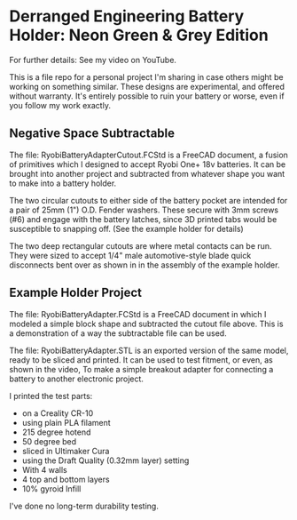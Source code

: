 # Derranged Engineering Battery Holder: Neon Green & Grey Edition

For further details: See my video on YouTube.

This is a file repo for a personal project I'm sharing in case others might be working on something similar.  These designs are experimental, and offered without warranty.  It's entirely possible to ruin your battery or worse, even if you follow my work exactly.

## Negative Space Subtractable
The file: RyobiBatteryAdapterCutout.FCStd is a FreeCAD document, a fusion of primitives which I designed to accept Ryobi One+ 18v batteries.  It can be brought into another project and subtracted from whatever shape you want to make into a battery holder.

The two circular cutouts to either side of the battery pocket are intended for a pair of 25mm (1") O.D. Fender washers.  These secure with 3mm screws (#6) and engage with the battery latches, since 3D printed tabs would be susceptible to snapping off.  (See the example holder for details)

The two deep rectangular cutouts are where metal contacts can be run.  They were sized to accept 1/4" male automotive-style blade quick disconnects bent over as shown in in the assembly of the example holder.

## Example Holder Project
The file: RyobiBatteryAdapter.FCStd is a FreeCAD document in which I modeled a simple block shape and subtracted the cutout file above.  This is a demonstration of a way the subtractable file can be used.

The file: RyobiBatteryAdapter.STL is an exported version of the same model, ready to be sliced and printed.  It can be used to test fitment, or even, as shown in the video, To make a simple breakout adapter for connecting a battery to another electronic project.  

I printed the test parts:
 - on a Creality CR-10
 - using plain PLA filament
 - 215 degree hotend
 - 50 degree bed
 - sliced in Ultimaker Cura
 - using the Draft Quality (0.32mm layer) setting
 - With 4 walls
 - 4 top and bottom layers
 - 10% gyroid Infill

I've done no long-term durability testing.
